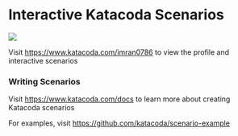# Interactive Katacoda Scenarios

[![](http://shields.katacoda.com/katacoda/imran0786/count.svg)](https://www.katacoda.com/imran0786 "Get your profile on Katacoda.com")

Visit https://www.katacoda.com/imran0786 to view the profile and interactive scenarios

### Writing Scenarios
Visit https://www.katacoda.com/docs to learn more about creating Katacoda scenarios

For examples, visit https://github.com/katacoda/scenario-example
